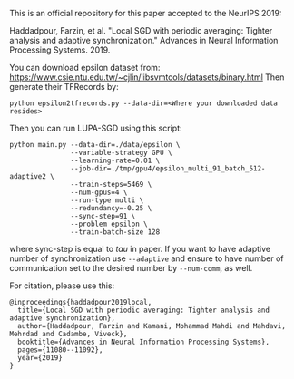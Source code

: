 This is an official repository for this paper accepted to the NeurIPS 2019:

Haddadpour, Farzin, et al. "Local SGD with periodic averaging: Tighter analysis and adaptive synchronization." Advances in Neural Information Processing Systems. 2019.

You can download epsilon dataset from: https://www.csie.ntu.edu.tw/~cjlin/libsvmtools/datasets/binary.html
Then generate their TFRecords by:
```cli
python epsilon2tfrecords.py --data-dir=<Where your downloaded data resides>
```

Then you can run LUPA-SGD using this script:

```cli
python main.py --data-dir=./data/epsilon \
               --variable-strategy GPU \
               --learning-rate=0.01 \
               --job-dir=./tmp/gpu4/epsilon_multi_91_batch_512-adaptive2 \
               --train-steps=5469 \
               --num-gpus=4 \
               --run-type multi \
               --redundancy=-0.25 \
               --sync-step=91 \
               --problem epsilon \
               --train-batch-size 128
```

where sync-step is equal to $tau$ in paper. If you want to have adaptive number of synchronization use `--adaptive` and ensure to have number of communication set to the desired number by `--num-comm`, as well.

For citation, please use this:
```cli
@inproceedings{haddadpour2019local,
  title={Local SGD with periodic averaging: Tighter analysis and adaptive synchronization},
  author={Haddadpour, Farzin and Kamani, Mohammad Mahdi and Mahdavi, Mehrdad and Cadambe, Viveck},
  booktitle={Advances in Neural Information Processing Systems},
  pages={11080--11092},
  year={2019}
}
```
